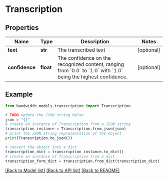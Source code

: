 # Transcription


## Properties

Name | Type | Description | Notes
------------ | ------------- | ------------- | -------------
**text** | **str** | The transcribed text | [optional] 
**confidence** | **float** | The confidence on the recognized content, ranging from &#x60;0.0&#x60; to &#x60;1.0&#x60; with &#x60;1.0&#x60; being the highest confidence. | [optional] 

## Example

```python
from bandwidth.models.transcription import Transcription

# TODO update the JSON string below
json = "{}"
# create an instance of Transcription from a JSON string
transcription_instance = Transcription.from_json(json)
# print the JSON string representation of the object
print(Transcription.to_json())

# convert the object into a dict
transcription_dict = transcription_instance.to_dict()
# create an instance of Transcription from a dict
transcription_form_dict = transcription.from_dict(transcription_dict)
```
[[Back to Model list]](../README.md#documentation-for-models) [[Back to API list]](../README.md#documentation-for-api-endpoints) [[Back to README]](../README.md)


